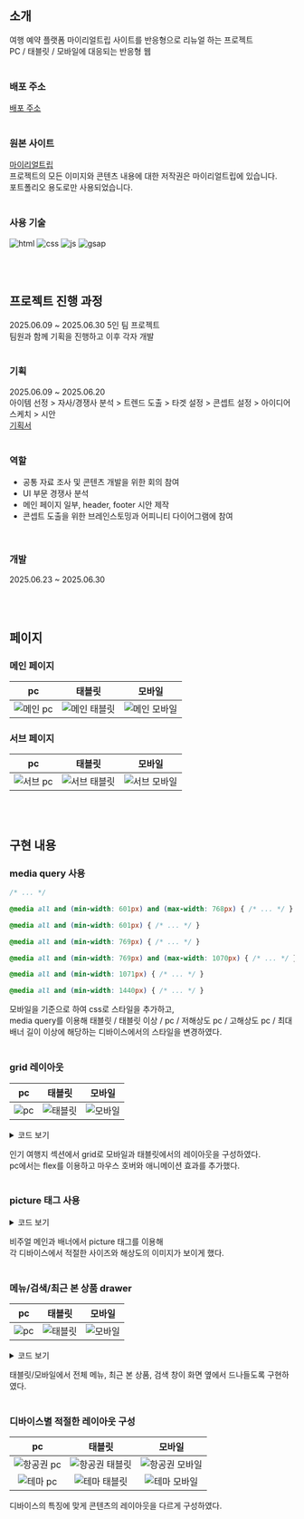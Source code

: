 ## 소개
여행 예약 플랫폼 마이리얼트립 사이트를 반응형으로 리뉴얼 하는 프로젝트  
PC / 태블릿 / 모바일에 대응되는 반응형 웹    
<br>

### 배포 주소
[배포 주소](https://sleeping-gabin.github.io/responsive-web/)  
<br>

### 원본 사이트
[마이리얼트립](https://www.myrealtrip.com/)  
프로젝트의 모든 이미지와 콘텐츠 내용에 대한 저작권은 마이리얼트립에 있습니다.  
포트폴리오 용도로만 사용되었습니다.  
<br>

### 사용 기술
![html](https://img.shields.io/badge/HTML5-E34F26?style=for-the-badge&logo=html5&logoColor=white)
![css](https://img.shields.io/badge/CSS3-1572B6?style=for-the-badge&logo=css&logoColor=white)
![js](https://img.shields.io/badge/JavaScript-F7DF1E?style=for-the-badge&logo=JavaScript&logoColor=white)
![gsap](https://img.shields.io/badge/gsap-0AE448?style=for-the-badge&logo=gsap&logoColor=white)  

<br><br>

## 프로젝트 진행 과정
2025.06.09 ~ 2025.06.30 
5인 팀 프로젝트  
팀원과 함께 기획을 진행하고 이후 각자 개발  
<br>

### 기획
2025.06.09 ~ 2025.06.20  
아이템 선정 > 자사/경쟁사 분석 > 트렌드 도출 > 타겟 설정 > 콘셉트 설정 > 아이디어 스케치 > 시안  
[기획서](https://github.com/Sleeping-Gabin/responsive-web/blob/7045b7010f6e38b57147f5793624f05edcd97d0b/plan_myrealtrip.pdf)  
<br>

### 역할
- 공통 자료 조사 및 콘텐츠 개발을 위한 회의 참여
- UI 부문 경쟁사 분석
- 메인 페이지 일부, header, footer 시안 제작
- 콘셉트 도출을 위한 브레인스토밍과 어피니티 다이어그램에 참여  
<br>

### 개발
2025.06.23 ~ 2025.06.30


<br><br>

## 페이지
### 메인 페이지
|pc   |태블릿|모바일|
|:---:|:---:|:---:|
|![메인 pc](https://github.com/user-attachments/assets/e69c2a73-f7d9-4731-b7e3-61863f8a8a8c)|![메인 태블릿](https://github.com/user-attachments/assets/18fcc830-1804-4439-8627-4f4fe4667406)|![메인 모바일](https://github.com/user-attachments/assets/1f318182-9e67-45cd-8730-d85592bc7c66)|

### 서브 페이지
|pc   |태블릿|모바일|
|:---:|:---:|:---:|
|![서브 pc](https://github.com/user-attachments/assets/6d7dd71e-b8a5-4486-9fa3-6fc3848adf35)|![서브 태블릿](https://github.com/user-attachments/assets/fe2e9cee-8a87-4598-a21d-12860cdfeec2)|![서브 모바일](https://github.com/user-attachments/assets/d5c71b83-744e-4bb2-a212-9d2702ee115d)|

<br><br>

## 구현 내용
### media query 사용
```css
/* ... */

@media all and (min-width: 601px) and (max-width: 768px) { /* ... */ }

@media all and (min-width: 601px) { /* ... */ }

@media all and (min-width: 769px) { /* ... */ }

@media all and (min-width: 769px) and (max-width: 1070px) { /* ... */ }

@media all and (min-width: 1071px) { /* ... */ }

@media all and (min-width: 1440px) { /* ... */ }
```
모바일을 기준으로 하여 css로 스타일을 추가하고,  
media query를 이용해 태블릿 / 태블릿 이상 / pc / 저해상도 pc / 고해상도 pc / 최대 배너 길이 이상에 해당하는 디바이스에서의 스타일을 변경하였다.  
<br>

### grid 레이아웃
|pc          |태블릿       |모바일       |
|:----------:|:----------:|:----------:|
|![pc](https://github.com/user-attachments/assets/a2ba162a-c298-4daf-9f6c-7ba1fcf3e419)|![태블릿](https://github.com/user-attachments/assets/0b1a0495-35d9-418b-b65e-c827d748cd4f)|![모바일](https://github.com/user-attachments/assets/d2a68f91-c544-450b-9b26-ff57949fe8c2)|

<details>
<summary>코드 보기</summary>

```css
.best-section {
  display: grid;
  margin-bottom: 70px;
  padding: 0 10px;
  grid-template-columns: repeat(2, 1fr);
  gap: 10px;
}

.best-section .best-trip:first-of-type {
  grid-column: 1;
  grid-row: 1 / 3;
}

@media all and (min-width: 601px) and (max-width: 768px) {
  .best-section .best-trip:last-of-type {
    display: none;
  }

  .best-section .best-trip:first-of-type,
  .best-section .best-trip {
    grid-column: auto;
    grid-row: auto;
  }
}

@media all and (min-width: 769px) {
  .best-section {
    display: flex;
    padding: 0;
  }

  .best-section .best-trip {
    width: calc(var(--column-width) * 2 + 10px * 1);
    height: 300px;
    transition: all 300ms;
  }

  .best-section .best-trip.selected-best {
    width: calc(var(--column-width) * 4 + 10px * 3);
  }
}
```
</details>

인기 여행지 섹션에서 grid로 모바일과 태블릿에서의 레이아웃을 구성하였다.  
pc에서는 flex를 이용하고 마우스 호버와 애니메이션 효과를 추가했다.  
<br>

### picture 태그 사용
<details>
<summary>코드 보기</summary>

```html
<div class="swiper-wrapper">
  <div class="swiper-slide">
    <picture>
      <source media="(min-width: 1070px)" srcset="./images/visualmain/visualmain_1_wide.jpg">
      <source media="(min-width: 769px)" srcset="./images/visualmain/visualmain_1_pc.jpg">
      <source media="(min-width: 601px)" srcset="./images/visualmain/visualmain_1_tablet.jpg">
      <source media="(min-width: 320px)" srcset="./images/visualmain/visualmain_1_mobile.jpg">
      <img src="./images/visualmain/visualmain_1.jpg" alt="비주얼메인1" width="100%">
    </picture>
  </div>
  ...
</div>
```
</details>

비주얼 메인과 배너에서 picture 태그를 이용해  
각 디바이스에서 적절한 사이즈와 해상도의 이미지가 보이게 했다.  
<br>

### 메뉴/검색/최근 본 상품 drawer
|pc          |태블릿       |모바일       |
|:----------:|:----------:|:----------:|
|![pc](https://github.com/user-attachments/assets/430c6648-d2e9-434b-9815-5ac8cb865851)|![태블릿](https://github.com/user-attachments/assets/4183651d-631f-4e96-be15-d3cb52b548e9)|![모바일](https://github.com/user-attachments/assets/c381996e-a14a-4092-a1fa-f9ec9f82599f)|

<details>
<summary>코드 보기</summary>

```js
function toggleRecentlyPage() {
  const recentlyBg = document.querySelector(".recently-bg");
  const recentlyPage = recentlyBg.querySelector(".recently-page");
  const pcRecentlyIcon = document.querySelector(".header .recently-btn");
  const mobileRecentlyIcon = document.querySelector(".nav-bar .nav-recently");
  const closeIcon = recentlyBg.querySelector(".close-icon");

  mobileRecentlyIcon.addEventListener("click", () => {
    recentlyBg.style.right = 0;
    gsap.to(recentlyPage, {
      right: "0",
      duration: 0.3,
    });
  });

  pcRecentlyIcon.addEventListener("click", () => {
    recentlyBg.style.right = 0;
    gsap.to(recentlyPage, {
      right: "0",
      duration: 0.3,
    });
  });

  closeIcon.addEventListener("click", () => {
    gsap.to(recentlyPage, {
      right: "-100%",
      duration: 0.3,
      onComplete: () => {
        recentlyBg.style.right = "-100%";
      }
    });
  });
}
```
</details>

태블릿/모바일에서 전체 메뉴, 최근 본 상품, 검색 창이 화면 옆에서 드나들도록 구현하였다.  
<br>

### 디바이스별 적절한 레이아웃 구성
|pc   |태블릿|모바일|
|:---:|:---:|:---:|
|![항공권 pc](https://github.com/user-attachments/assets/3d34c5fb-5199-4451-838e-861fd0a276b3)|![항공권 태블릿](https://github.com/user-attachments/assets/1ff9ec5e-5ac2-4283-b1cb-85f0fde25914)|![항공권 모바일](https://github.com/user-attachments/assets/23eee6bc-2c69-4c93-9e06-d6db3373c191)|
|![테마 pc](https://github.com/user-attachments/assets/c0cd9df7-e755-427b-a337-a85787ea2c40)|![테마 태블릿](https://github.com/user-attachments/assets/f837ac15-f95f-42f3-98f6-c5d81c32171a)|![테마 모바일](https://github.com/user-attachments/assets/6659fdb8-6734-42e6-8db4-b4710bd4ce21)|

디바이스의 특징에 맞게 콘텐츠의 레이아웃을 다르게 구성하였다.